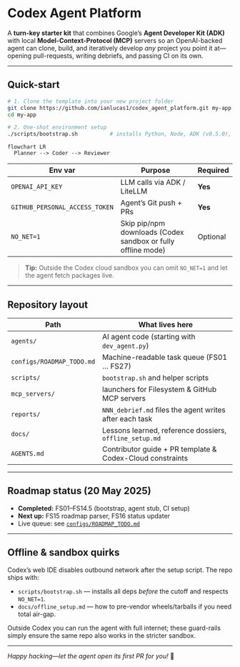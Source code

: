 # Codex Agent Platform

A **turn-key starter kit** that combines Google’s **Agent Developer Kit (ADK)** with local **Model-Context-Protocol (MCP)** servers so an OpenAI-backed agent can clone, build, and iteratively develop *any* project you point it at—opening pull-requests, writing debriefs, and passing CI on its own.

---

## Quick-start

```bash
# 1. Clone the template into your new project folder
git clone https://github.com/ianlucas1/codex_agent_platform.git my-app
cd my-app

# 2. One-shot environment setup
./scripts/bootstrap.sh          # installs Python, Node, ADK (v0.5.0), MCP servers
```

```mermaid
flowchart LR
  Planner --> Coder --> Reviewer
```

| Env var                        | Purpose                                                      | Required |
| ------------------------------ | ------------------------------------------------------------ | -------- |
| `OPENAI_API_KEY`               | LLM calls via ADK / LiteLLM                                  | **Yes**  |
| `GITHUB_PERSONAL_ACCESS_TOKEN` | Agent’s Git push + PRs                                       | **Yes**  |
| `NO_NET=1`                     | Skip pip/npm downloads (Codex sandbox or fully offline mode) | Optional |

> **Tip:** Outside the Codex cloud sandbox you can omit `NO_NET=1` and let the agent fetch packages live.

---

## Repository layout

| Path                      | What lives here                                           |
| ------------------------- | --------------------------------------------------------- |
| `agents/`                 | AI agent code (starting with `dev_agent.py`)              |
| `configs/ROADMAP_TODO.md` | Machine-readable task queue (FS01 … FS27)                 |
| `scripts/`                | `bootstrap.sh` and helper scripts            |
| `mcp_servers/`            | launchers for Filesystem & GitHub MCP servers             |
| `reports/`                | `NNN_debrief.md` files the agent writes after each task   |
| `docs/`                   | Lessons learned, reference dossiers, `offline_setup.md`   |
| `AGENTS.md`               | Contributor guide + PR template & Codex-Cloud constraints |

---

## Roadmap status (20 May 2025)

* **Completed:** FS01–FS14.5 (bootstrap, agent stub, CI setup)
* **Next up:** FS15 roadmap parser, FS16 status updater
* Live queue: see [`configs/ROADMAP_TODO.md`](configs/ROADMAP_TODO.md)

---

## Offline & sandbox quirks

Codex’s web IDE disables outbound network after the setup script.
The repo ships with:

* `scripts/bootstrap.sh` — installs all deps *before* the cutoff and respects `NO_NET=1`.
* `docs/offline_setup.md` — how to pre-vendor wheels/tarballs if you need total air-gap.

Outside Codex you can run the agent with full internet; these guard-rails simply ensure the same repo also works in the stricter sandbox.

---

*Happy hacking—let the agent open its first PR for you!* 🚀
